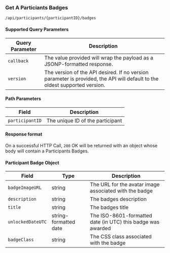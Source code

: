 ### Get A Particiants Badges
`/api/participants/{participantID}/badges`
#### Supported Query Parameters
|Query Parameter|Description|
|---|---|
|`callback`|The value provided will wrap the payload as a JSONP-formatted response.|
|`version`|The version of the API desired. If no version parameter is provided, the API will default to the oldest supported version.|
#### Path Parameters
|Field|Description|
|---|---|
|`participantID`| The unique ID of the participant |
#### Response format
On a successful HTTP Call, `200` OK will be returned with an object whose body will contain a Participants Badges.
#### Participant Badge Object
|Field|Type|Description|
|---|---|---|
|`badgeImageURL` |string|The URL for the avatar image associated with the badge|
|`description` |string|The badges description|
|`title` |string|The badges title|
|`unlockedDateUTC` |string-formatted date|The ISO-8601-formatted date (in UTC) this badge was awarded|
|`badgeClass` |string|The CSS class associated with the badge|
